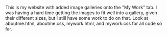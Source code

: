 This is my website with added image galleries onto the "My Work" tab. I was having a hard time getting the images to fit well into a gallery, given their different sizes, but I still have some work to do on that. Look at aboutme.html, aboutme.css, mywork.html, and mywork.css for all code so far.

